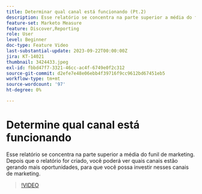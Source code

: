 ```yaml
---
title: Determinar qual canal está funcionando (Pt.2)
description: Esse relatório se concentra na parte superior a média do funil de marketing. Depois que o relatório for criado, você poderá ver quais canais estão gerando mais oportunidades, para que você possa investir nesses canais de marketing.
feature-set: Marketo Measure
feature: Discover,Reporting
role: User
level: Beginner
doc-type: Feature Video
last-substantial-update: 2023-09-22T00:00:00Z
jira: KT-14021
thumbnail: 3424433.jpeg
exl-id: fbbd47f7-3321-46cc-ac4f-6749e0f2c312
source-git-commit: d2efe7e48e06ebb4f39716f9cc9612bd67451eb5
workflow-type: tm+mt
source-wordcount: '97'
ht-degree: 0%

---
```


# Determine qual canal está funcionando

Esse relatório se concentra na parte superior a média do funil de marketing. Depois que o relatório for criado, você poderá ver quais canais estão gerando mais oportunidades, para que você possa investir nesses canais de marketing.

>[!VIDEO](https://video.tv.adobe.com/v/3443745/?learn=on&captions=por_br)
